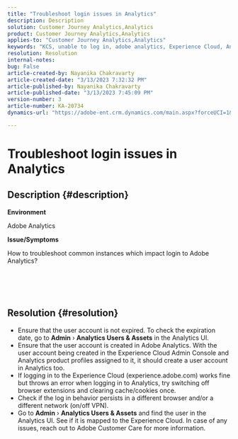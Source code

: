 ```yaml
---
title: "Troubleshoot login issues in Analytics"
description: Description
solution: Customer Journey Analytics,Analytics
product: Customer Journey Analytics,Analytics
applies-to: "Customer Journey Analytics,Analytics"
keywords: "KCS, unable to log in, adobe analytics, Experience Cloud, Analytics UI"
resolution: Resolution
internal-notes: 
bug: False
article-created-by: Nayanika Chakravarty
article-created-date: "3/13/2023 7:32:32 PM"
article-published-by: Nayanika Chakravarty
article-published-date: "3/13/2023 7:45:09 PM"
version-number: 3
article-number: KA-20734
dynamics-url: "https://adobe-ent.crm.dynamics.com/main.aspx?forceUCI=1&pagetype=entityrecord&etn=knowledgearticle&id=0b29a2c8-d5c1-ed11-83ff-6045bd0065b6"

---
```

# Troubleshoot login issues in Analytics

## Description {#description}


<b>Environment</b>

Adobe Analytics

<b>Issue/Symptoms</b>

How to troubleshoot common instances which impact login to Adobe Analytics?
<br><br> <br><br> <br>

## Resolution {#resolution}


- Ensure that the user account is not expired. To check the expiration date, go to <b>Admin</b> › <b>Analytics Users & Assets</b> in the Analytics UI.
- Ensure that the user account is created in Adobe Analytics. With the user account being created in the Experience Cloud Admin Console and Analytics product profiles assigned to it, it should create a user account in Analytics too.
- If logging in to the Experience Cloud (experience.adobe.com) works fine but throws an error when logging in to Analytics, try switching off browser extensions and clearing cache/cookies once.
- Check if the log in behavior persists in a different browser and/or a different network (on/off VPN).
- Go to <b>Admin</b> › <b>Analytics Users & Assets</b> and find the user in the Analytics UI. See if it is mapped to the Experience Cloud. In case of any issues, reach out to Adobe Customer Care for more information.



